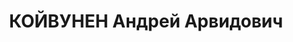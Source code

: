 ---
title: КОЙВУНЕН Андрей Арвидович
description: '1899 г.р., Финляндия, с. Суоярви, фин, прож.: Челябинская обл., г. Златоуст.
  Работал: 254 стрелковый полк, начальник штаба. Арестован 26.06.1937. Осужден 28.12.1937,
  ВМН. Расстрелян 28.12.1937'
---